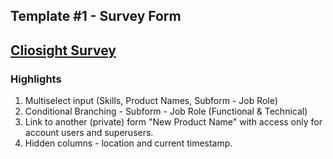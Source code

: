 Template #1 - Survey Form
-------------------------
## [Cliosight Survey](https://app.cliosight.com/app/forms/221/show/public?noNavbar=true)   

### Highlights      
1. Multiselect input (Skills, Product Names, Subform - Job Role)      
2. Conditional Branching - Subform - Job Role (Functional & Technical)
3. Link to another (private) form "New Product Name" with access only for account users and superusers.
4. Hidden columns - location and current timestamp.  

